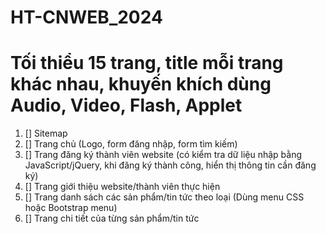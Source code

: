 # HT-CNWEB_2024
# Tối thiểu 15 trang, title mỗi trang khác nhau, khuyến khích dùng Audio, Video, Flash, Applet

1. [] Sitemap
2. [] Trang chủ (Logo, form đăng nhập, form tìm kiếm)
3. [] Trang đăng ký thành viên website (có kiểm tra dữ liệu nhập bằng JavaScript/jQuery, khi  đăng ký thành công, hiển thị thông tin cần đăng ký)
5. [] Trang giới thiệu website/thành viên thực hiện
6. [] Trang danh sách các sản phẩm/tin tức theo loại (Dùng menu CSS hoặc Bootstrap menu)
7. [] Trang chi tiết của từng sản phẩm/tin tức